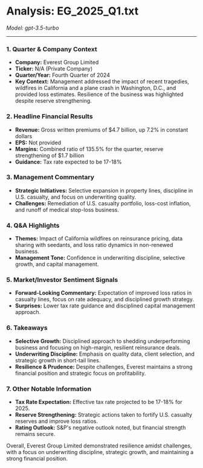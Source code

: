 # Analysis: EG_2025_Q1.txt

*Model: gpt-3.5-turbo*

---

### 1. Quarter & Company Context
- **Company:** Everest Group Limited
- **Ticker:** N/A (Private Company)
- **Quarter/Year:** Fourth Quarter of 2024
- **Key Context:** Management addressed the impact of recent tragedies, wildfires in California and a plane crash in Washington, D.C., and provided loss estimates. Resilience of the business was highlighted despite reserve strengthening.

### 2. Headline Financial Results
- **Revenue:** Gross written premiums of $4.7 billion, up 7.2% in constant dollars
- **EPS:** Not provided
- **Margins:** Combined ratio of 135.5% for the quarter, reserve strengthening of $1.7 billion
- **Guidance:** Tax rate expected to be 17-18%

### 3. Management Commentary
- **Strategic Initiatives:** Selective expansion in property lines, discipline in U.S. casualty, and focus on underwriting quality.
- **Challenges:** Remediation of U.S. casualty portfolio, loss-cost inflation, and runoff of medical stop-loss business.

### 4. Q&A Highlights
- **Themes:** Impact of California wildfires on reinsurance pricing, data sharing with seedants, and loss ratio dynamics in non-renewed business.
- **Management Tone:** Confidence in underwriting discipline, selective growth, and capital management.

### 5. Market/Investor Sentiment Signals
- **Forward-Looking Commentary:** Expectation of improved loss ratios in casualty lines, focus on rate adequacy, and disciplined growth strategy.
- **Surprises:** Lower tax rate guidance and disciplined capital management approach.

### 6. Takeaways
- **Selective Growth:** Disciplined approach to shedding underperforming business and focusing on high-margin, resilient reinsurance deals.
- **Underwriting Discipline:** Emphasis on quality data, client selection, and strategic growth in short-tail lines.
- **Resilience & Prudence:** Despite challenges, Everest maintains a strong financial position and strategic focus on profitability.

### 7. Other Notable Information
- **Tax Rate Expectation:** Effective tax rate projected to be 17-18% for 2025.
- **Reserve Strengthening:** Strategic actions taken to fortify U.S. casualty reserves and improve loss ratios.
- **Rating Outlook:** S&P's negative outlook noted, but financial strength remains secure.

Overall, Everest Group Limited demonstrated resilience amidst challenges, with a focus on underwriting discipline, strategic growth, and maintaining a strong financial position.